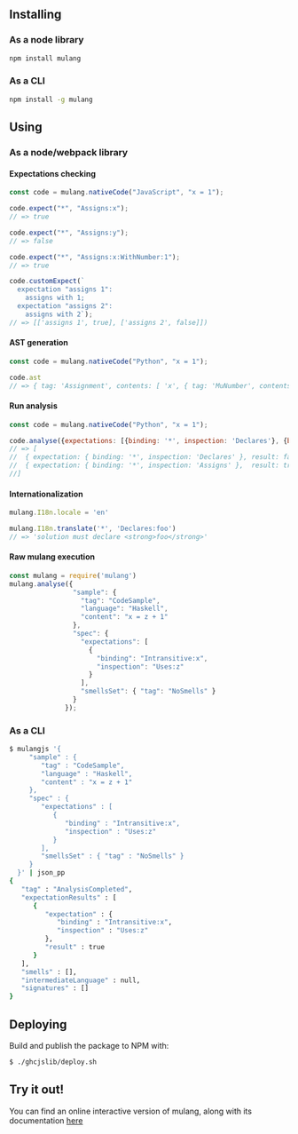 ## Installing

### As a node library

```bash
npm install mulang
```

### As a CLI

```bash
npm install -g mulang
```

## Using

### As a node/webpack library

#### Expectations checking

```javascript
const code = mulang.nativeCode("JavaScript", "x = 1");

code.expect("*", "Assigns:x");
// => true

code.expect("*", "Assigns:y");
// => false

code.expect("*", "Assigns:x:WithNumber:1");
// => true

code.customExpect(`
  expectation "assigns 1":
    assigns with 1;
  expectation "assigns 2":
    assigns with 2`);
// => [['assigns 1', true], ['assigns 2', false]])
```

#### AST generation

```javascript
const code = mulang.nativeCode("Python", "x = 1");

code.ast
// => { tag: 'Assignment', contents: [ 'x', { tag: 'MuNumber', contents: 1 } ] }
```

#### Run analysis

```javascript
const code = mulang.nativeCode("Python", "x = 1");

code.analyse({expectations: [{binding: '*', inspection: 'Declares'}, {binding: '*', inspection: 'Assigns'}]}).expectationResults
// => [
//  { expectation: { binding: '*', inspection: 'Declares' }, result: false },
//  { expectation: { binding: '*', inspection: 'Assigns' },  result: true }
//]
```

#### Internationalization

```javascript
mulang.I18n.locale = 'en'

mulang.I18n.translate('*', 'Declares:foo')
// => 'solution must declare <strong>foo</strong>'
```

#### Raw mulang execution

```javascript
const mulang = require('mulang')
mulang.analyse({
                "sample": {
                  "tag": "CodeSample",
                  "language": "Haskell",
                  "content": "x = z + 1"
                },
                "spec": {
                  "expectations": [
                    {
                      "binding": "Intransitive:x",
                      "inspection": "Uses:z"
                    }
                  ],
                  "smellsSet": { "tag": "NoSmells" }
                }
              });
```

### As a CLI

```bash
$ mulangjs '{
     "sample" : {
        "tag" : "CodeSample",
        "language" : "Haskell",
        "content" : "x = z + 1"
     },
     "spec" : {
        "expectations" : [
           {
              "binding" : "Intransitive:x",
              "inspection" : "Uses:z"
           }
        ],
        "smellsSet" : { "tag" : "NoSmells" }
     }
  }' | json_pp
{
   "tag" : "AnalysisCompleted",
   "expectationResults" : [
      {
         "expectation" : {
            "binding" : "Intransitive:x",
            "inspection" : "Uses:z"
         },
         "result" : true
      }
   ],
   "smells" : [],
   "intermediateLanguage" : null,
   "signatures" : []
}
```

## Deploying

Build and publish the package to NPM with:

```bash
$ ./ghcjslib/deploy.sh
```

## Try it out!

You can find an online interactive version of mulang, along with its documentation [here](http://mumuki.github.io/mulang/)
